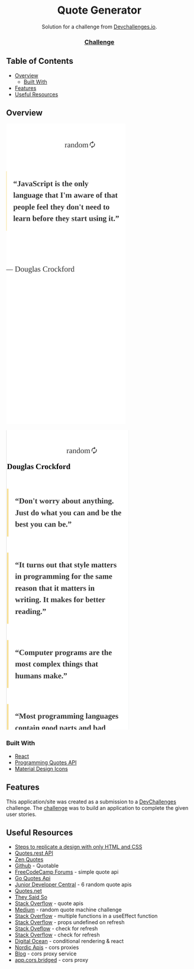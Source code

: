 <h1 align="center">Quote Generator</h1>

<div align="center">
   Solution for a challenge from  <a href="http://devchallenges.io" target="_blank">Devchallenges.io</a>.
</div>

<div align="center">
  <h3>
    <a href="https://devchallenges.io/challenges/8Y3J4ucAMQpSnYTwwWW8">
      Challenge
    </a>
  </h3>
</div>

## Table of Contents

- [Overview](#overview)
  - [Built With](#built-with)
- [Features](#features)
- [Useful Resources](#useful-resources)

## Overview

![](quote-generator-mobile-1.png)

![](quote-generator-mobile-2.png)

### Built With

- [React](https://reactjs.org/)
- [Programming Quotes API](http://programming-quotes-api.herokuapp.com/index.html)
- [Material Design Icons](https://materialdesignicons.com/)

## Features

This application/site was created as a submission to a [DevChallenges](https://devchallenges.io/challenges) challenge. The [challenge](https://devchallenges.io/challenges/8Y3J4ucAMQpSnYTwwWW8) was to build an application to complete the given user stories.

## Useful Resources

- [Steps to replicate a design with only HTML and CSS](https://devchallenges-blogs.web.app/how-to-replicate-design/)
- [Quotes.rest API](https://quotes.rest/)
- [Zen Quotes](https://zenquotes.io/)
- [Github](https://github.com/lukePeavey/quotable) - Quotable
- [FreeCodeCamp Forums](https://forum.freecodecamp.org/t/free-api-inspirational-quotes-json-with-code-examples/311373/13) - simple quote api
- [Go Quotes Api](https://goquotes.docs.apiary.io/#reference/get-random-quote(s)/apiv1random/get-random-quote(s))
- [Junior Developer Central](https://www.juniordevelopercentral.com/6-random-quote-apis/) - 6 random quote apis
- [Quotes.net](https://www.quotes.net/quotes_api.php)
- [They Said So](https://theysaidso.com/api/)
- [Stack Overflow](https://stackoverflow.com/questions/14110288/a-good-api-for-famous-quotes) - quote apis
- [Medium](https://davidpnowak.medium.com/random-quote-machine-generator-challenge-9d0b732c6af4) - random quote machine challenge
- [Stack Overflow](https://stackoverflow.com/questions/64451451/call-function-in-useeffect-only-after-previous-are-finished) - multiple functions in a useEffect function
- [Stack Overflow](https://stackoverflow.com/questions/66713351/react-js-props-turns-undefined-after-refresh) - props undefined on refresh
- [Stack Oveflow](https://stackoverflow.com/questions/5004978/check-if-page-gets-reloaded-or-refreshed-in-javascript) - check for refresh
- [Stack Overflow](https://stackoverflow.com/questions/70784027/how-to-get-check-if-a-page-gets-reloaded-with-js) - check for refresh
- [Digital Ocean](https://www.digitalocean.com/community/tutorials/7-ways-to-implement-conditional-rendering-in-react-applications#5-using-logical-short-circuit-evaluation) - conditional rendering & react
- [Nordic Apis](https://nordicapis.com/10-free-to-use-cors-proxies/) - cors proxies
- [Blog](https://blog.grida.co/cors-anywhere-for-everyone-free-reliable-cors-proxy-service-73507192714e) - cors proxy service
- [app.cors.bridged](https://app.cors.bridged.cc/settings#proxy) - cors proxy 
